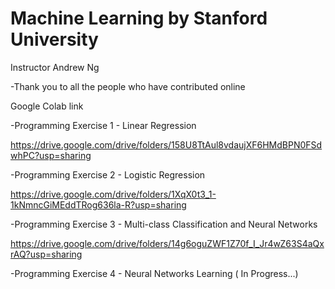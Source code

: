 # Machine Learning by Stanford University
Instructor Andrew Ng

-Thank you to all the people who have contributed online

Google Colab link

-Programming Exercise 1 - Linear Regression

https://drive.google.com/drive/folders/158U8TtAul8vdaujXF6HMdBPN0FSdwhPC?usp=sharing

-Programming Exercise 2 - Logistic Regression

https://drive.google.com/drive/folders/1XqX0t3_1-1kNmncGiMEddTRog636la-R?usp=sharing

-Programming Exercise 3 - Multi-class Classification and Neural Networks

https://drive.google.com/drive/folders/14g6oguZWF1Z70f_I_Jr4wZ63S4aQxrAQ?usp=sharing

-Programming Exercise 4 - Neural Networks Learning ( In Progress...)
